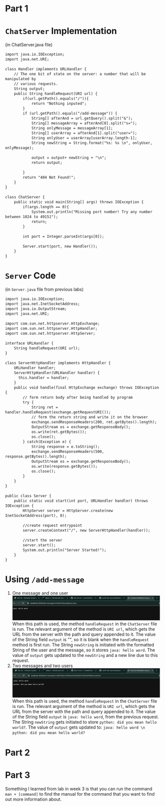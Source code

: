 # Part 1 
# `ChatServer` Implementation 
(in ChatServer.java file)
```
import java.io.IOException;
import java.net.URI;

class Handler implements URLHandler {
    // The one bit of state on the server: a number that will be manipulated by
    // various requests.
    String output;
    public String handleRequest(URI url) { 
        if(url.getPath().equals("/")){
            return "Nothing inputed";
        }
        if (url.getPath().equals("/add-message")) {
            String[] afterAnd = url.getQuery().split("&");
            String[] messageArray = afterAnd[0].split("s=");
            String onlyMessage = messageArray[1];
            String[] userArray = afterAnd[1].split("user=");
            String onlyUser = userArray[userArray.length-1];
            String newString = String.format("%s: %s \n", onlyUser, onlyMessage);

            output = output+ newString + "\n";
            return output;
                
        }
        return "404 Not Found!";
    }
}

class ChatServer {
    public static void main(String[] args) throws IOException {
        if(args.length == 0){
            System.out.println("Missing port number! Try any number between 1024 to 49151");
            return;
        }

        int port = Integer.parseInt(args[0]);

        Server.start(port, new Handler());
    }
}
```
# `Server` Code 
(in `Server.java` file from previous labs)
```
import java.io.IOException;
import java.net.InetSocketAddress;
import java.io.OutputStream;
import java.net.URI;

import com.sun.net.httpserver.HttpExchange;
import com.sun.net.httpserver.HttpHandler;
import com.sun.net.httpserver.HttpServer;

interface URLHandler {
    String handleRequest(URI url);
}

class ServerHttpHandler implements HttpHandler {
    URLHandler handler;
    ServerHttpHandler(URLHandler handler) {
      this.handler = handler;
    }
    public void handle(final HttpExchange exchange) throws IOException {
        // form return body after being handled by program
        try {
            String ret = handler.handleRequest(exchange.getRequestURI());
            // form the return string and write it on the browser
            exchange.sendResponseHeaders(200, ret.getBytes().length);
            OutputStream os = exchange.getResponseBody();
            os.write(ret.getBytes());
            os.close();
        } catch(Exception e) {
            String response = e.toString();
            exchange.sendResponseHeaders(500, response.getBytes().length);
            OutputStream os = exchange.getResponseBody();
            os.write(response.getBytes());
            os.close();
        }
    }
}

public class Server {
    public static void start(int port, URLHandler handler) throws IOException {
        HttpServer server = HttpServer.create(new InetSocketAddress(port), 0);

        //create request entrypoint
        server.createContext("/", new ServerHttpHandler(handler));

        //start the server
        server.start();
        System.out.println("Server Started!");
    }
}
```
# Using `/add-message`
1. One message and one user
   ![Image](oneTime.jpeg)
   When this path is used, the method `handleRequest` in the `ChatServer` file is run.
   The relevant argument of the method is `URI url`, which gets the URL from the server with the path and query appended to it. The value of the String field `output` is "", so it is blank when the `handleRequest` method is first run.
   The String `newString` is initiated with the formatted String of the user and the message, so it stores `java: hello word`. The value of `output` gets updated to the `newString` and a new line due to this request.
3. Two messages and two users
   ![Image](twoTimes.jpeg)
   When this path is used, the method `handleRequest` in the `ChatServer` file is run.
   The relevant argument of the method is `URI url`, which gets the URL from the server with the path and query appended to it. The value of the String field `output` is `java: hello word`, from the previous request. The String `newString` gets initiated to store `python: did you mean hello world?`.
   The value of `output` gets updated to:
       `java: hello word \n
       python: did you mean hello world?`
   

# Part 2
# Part 3

Something I learned from lab in week 3 is that you can run the command `man + [command]` to find the manual for the command that you want to find out more information about.  

